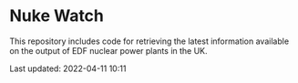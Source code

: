 # Nuke Watch

This repository includes code for retrieving the latest information available on the output of EDF nuclear power plants in the UK.

Last updated: 2022-04-11 10:11